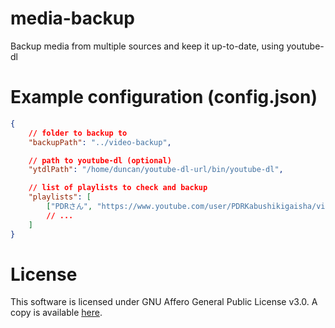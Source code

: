 # media-backup

Backup media from multiple sources and keep it up-to-date, using youtube-dl

# Example configuration (config.json)

```json
{
	// folder to backup to
	"backupPath": "../video-backup",

	// path to youtube-dl (optional)
	"ytdlPath": "/home/duncan/youtube-dl-url/bin/youtube-dl",

	// list of playlists to check and backup
	"playlists": [
		["PDRさん", "https://www.youtube.com/user/PDRKabushikigaisha/videos"]
		// ...
	]
}
```

# License

This software is licensed under GNU Affero General Public License v3.0. A copy is available [here](LICENSE).
